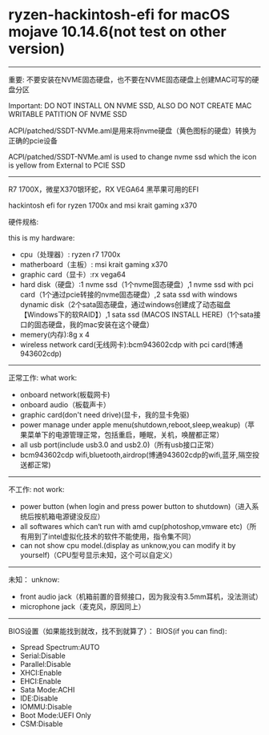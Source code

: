 # ryzen-hackintosh-efi for macOS mojave 10.14.6(not test on other version)

---

重要: 不要安装在NVME固态硬盘，也不要在NVME固态硬盘上创建MAC可写的硬盘分区

Important: DO NOT INSTALL ON NVME SSD, ALSO DO NOT CREATE MAC WRITABLE PATITION OF NVME SSD

ACPI/patched/SSDT-NVMe.aml是用来将nvme硬盘（黄色图标的硬盘）转换为正确的pcie设备

ACPI/patched/SSDT-NVMe.aml is used to change nvme ssd which the icon is yellow from External to PCIE SSD 

--- 

R7 1700X，微星X370银环蛇，RX VEGA64 黑苹果可用的EFI

hackintosh efi for ryzen 1700x and msi krait gaming x370

硬件规格:

this is my hardware:

* cpu（处理器）: ryzen r7 1700x
* matherboard（主板）: msi krait gaming x370
* graphic card（显卡）:rx vega64
* hard disk（硬盘）:1 nvme ssd（1个nvme固态硬盘）,1 nvme ssd with pci card（1个通过pcie转接的nvme固态硬盘）,2 sata ssd with windows dynamic disk（2个sata固态硬盘，通过windows创建成了动态磁盘【Windows下的软RAID】）,1 sata ssd (MACOS INSTALL HERE)（1个sata接口的固态硬盘，我的mac安装在这个硬盘）
* memery(内存):8g x 4
* wireless network card(无线网卡):bcm943602cdp with pci card(博通943602cdp)

--- 

正常工作:
what work:

* onboard network(板载网卡)
* onboard audio（板载声卡）
* graphic card(don't need drive)(显卡，我的显卡免驱)
* power manage under apple menu(shutdown,reboot,sleep,weakup)（苹果菜单下的电源管理正常，包括重启，睡眠，关机，唤醒都正常）
* all usb port(include usb3.0 and usb2.0)（所有usb接口正常）
* bcm943602cdp wifi,bluetooth,airdrop(博通943602cdp的wifi,蓝牙,隔空投送都正常)

---

不工作:
not work:

* power button (when login and press power button to shutdown)（进入系统后按机箱电源键没反应）
* all softwares which can‘t run with amd cup(photoshop,vmware etc)（所有用到了intel虚拟化技术的软件不能使用，指令集不同）
* can not show cpu model.(display as unknow,you can modify it by yourself)（CPU型号显示未知，这个可以自定义）

---

未知：
unknow:

* front audio jack（机箱前置的音频接口，因为我没有3.5mm耳机，没法测试）
* microphone jack（麦克风，原因同上）

---

BIOS设置（如果能找到就改，找不到就算了）：
BIOS(if you can find):
* Spread Spectrum:AUTO
* Serial:Disable
* Parallel:Disable
* XHCI:Enable
* EHCI:Enable
* Sata Mode:ACHI
* IDE:Disable
* IOMMU:Disable
* Boot Mode:UEFI Only
* CSM:Disable

